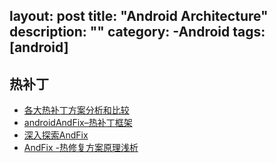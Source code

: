 layout: post
title: "Android Architecture"
description: ""
category: -Android
tags: [android]
---

## 热补丁

- [各大热补丁方案分析和比较](https://baichuan.bbs.taobao.com/detail.html?spm=a3c0d.7998981.0.0.4WQIFn&postId=6522066)
- [androidAndFix–热补丁框架](https://baichuan.bbs.taobao.com/detail.html?spm=a3c0d.7971500.0.0.7trnlS&postId=6508047)
- [深入探索AndFix](https://baichuan.bbs.taobao.com/detail.html?spm=a3c0d.7971500.0.0.7trnlS&postId=6504605)
- [AndFix -热修复方案原理浅析](https://baichuan.bbs.taobao.com/detail.html?spm=a3c0d.7971500.0.0.7trnlS&postId=6500102)